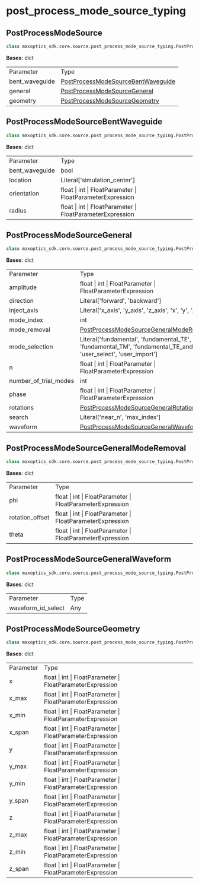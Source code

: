 
# post_process_mode_source_typing 

<span id='PostProcessModeSource'></span>

## PostProcessModeSource

```py
class maxoptics_sdk.core.source.post_process_mode_source_typing.PostProcessModeSource(*args, **kwargs)
```

__Bases__: dict



<table class="custom-table">
  <tr>
    <td class="typeface">Parameter</td>
    <td class="typeface">Type</td>
  </tr>
  <tr>
    <td>bent_waveguide</td>
    <td><a href='#PostProcessModeSourceBentWaveguide'>PostProcessModeSourceBentWaveguide</a></td>
  </tr>
  <tr>
    <td>general</td>
    <td><a href='#PostProcessModeSourceGeneral'>PostProcessModeSourceGeneral</a></td>
  </tr>
  <tr>
    <td>geometry</td>
    <td><a href='#PostProcessModeSourceGeometry'>PostProcessModeSourceGeometry</a></td>
  </tr>
</table>


<span id='PostProcessModeSourceBentWaveguide'></span>

## PostProcessModeSourceBentWaveguide

```py
class maxoptics_sdk.core.source.post_process_mode_source_typing.PostProcessModeSourceBentWaveguide(*args, **kwargs)
```

__Bases__: dict


<table class="custom-table">
  <tr>
    <td class="typeface">Parameter</td>
    <td class="typeface">Type</td>
  </tr>
  <tr>
    <td>bent_waveguide</td>
    <td>bool</td>
  </tr>
  <tr>
    <td>location</td>
    <td>Literal['simulation_center']</td>
  </tr>
  <tr>
    <td>orientation</td>
    <td>float | int | FloatParameter | FloatParameterExpression</td>
  </tr>
  <tr>
    <td>radius</td>
    <td>float | int | FloatParameter | FloatParameterExpression</td>
  </tr>
</table>


<span id='PostProcessModeSourceGeneral'></span>

## PostProcessModeSourceGeneral

```py
class maxoptics_sdk.core.source.post_process_mode_source_typing.PostProcessModeSourceGeneral(*args, **kwargs)
```

__Bases__: dict

<table class="custom-table">
  <tr>
    <td class="typeface">Parameter</td>
    <td class="typeface">Type</td>
  </tr>
  <tr>
    <td>amplitude</td>
    <td>float | int | FloatParameter | FloatParameterExpression</td>
  </tr>
  <tr>
    <td>direction</td>
    <td>Literal['forward', 'backward']</td>
  </tr>
  <tr>
    <td>inject_axis</td>
    <td>Literal['x_axis', 'y_axis', 'z_axis', 'x', 'y', 'z']</td>
  </tr>
  <tr>
    <td>mode_index</td>
    <td>int</td>
  </tr>
  <tr>
    <td>mode_removal</td>
    <td><a href='#PostProcessModeSourceGeneralModeRemoval'>PostProcessModeSourceGeneralModeRemoval</a></td>
  </tr>
  <tr>
    <td>mode_selection</td>
    <td>Literal['fundamental', 'fundamental_TE', 'fundamental_TM', 'fundamental_TE_and_TM', 'user_select', 'user_import']</td>
  </tr>
  <tr>
    <td>n</td>
    <td>float | int | FloatParameter | FloatParameterExpression</td>
  </tr>
  <tr>
    <td>number_of_trial_modes</td>
    <td>int</td>
  </tr>
  <tr>
    <td>phase</td>
    <td>float | int | FloatParameter | FloatParameterExpression</td>
  </tr>
  <tr>
    <td>rotations</td>
    <td><a href='#PostProcessModeSourceGeneralRotations'>PostProcessModeSourceGeneralRotations</a></td>
  </tr>
  <tr>
    <td>search</td>
    <td>Literal['near_n', 'max_index']</td>
  </tr>
  <tr>
    <td>waveform</td>
    <td><a href='#PostProcessModeSourceGeneralWaveform'>PostProcessModeSourceGeneralWaveform</a></td>
  </tr>
</table>
                             

<span id='PostProcessModeSourceGeneralModeRemoval'></span>

## PostProcessModeSourceGeneralModeRemoval

```py
class maxoptics_sdk.core.source.post_process_mode_source_typing.PostProcessModeSourceGeneralModeRemoval(*args, **kwargs)¶
```

__Bases__: dict

<table class="custom-table">
  <tr>
    <td class="typeface">Parameter</td>
    <td class="typeface">Type</td>
  </tr>
  <tr>
    <td>phi</td>
    <td>float | int | FloatParameter | FloatParameterExpression</td>
  </tr>
  <tr>
    <td>rotation_offset</td>
    <td>float | int | FloatParameter | FloatParameterExpression</td>
  </tr>
  <tr>
    <td>theta</td>
    <td>float | int | FloatParameter | FloatParameterExpression</td>
  </tr>
</table>


<span id='PostProcessModeSourceGeneralWaveform'></span>

## PostProcessModeSourceGeneralWaveform

```py
class maxoptics_sdk.core.source.post_process_mode_source_typing.PostProcessModeSourceGeneralWaveform(*args, **kwargs)
```

__Bases__: dict

<table class="custom-table">
  <tr>
    <td class="typeface">Parameter</td>
    <td class="typeface">Type</td>
  </tr>
  <tr>
    <td>waveform_id_select</td>
    <td>Any</td>
  </tr>
</table>



<span id='PostProcessModeSourceGeometry'></span>

## PostProcessModeSourceGeometry

```py
class maxoptics_sdk.core.source.post_process_mode_source_typing.PostProcessModeSourceGeometry(*args, **kwargs)
```

__Bases__: dict

<table class="custom-table">
  <tr>
    <td class="typeface">Parameter</td>
    <td class="typeface">Type</td>
  </tr>
  <tr>
    <td>x</td>
    <td>float | int | FloatParameter | FloatParameterExpression</td>
  </tr>
  <tr>
    <td>x_max</td>
    <td>float | int | FloatParameter | FloatParameterExpression</td>
  </tr>
  <tr>
    <td>x_min</td>
    <td>float | int | FloatParameter | FloatParameterExpression</td>
  </tr>
  <tr>
    <td>x_span</td>
    <td>float | int | FloatParameter | FloatParameterExpression</td>
  </tr>
  <tr>
    <td>y</td>
    <td>float | int | FloatParameter | FloatParameterExpression</td>
  </tr>
  <tr>
    <td>y_max</td>
    <td>float | int | FloatParameter | FloatParameterExpression</td>
  </tr>
  <tr>
    <td>y_min</td>
    <td>float | int | FloatParameter | FloatParameterExpression</td>
  </tr>
  <tr>
    <td>y_span</td>
    <td>float | int | FloatParameter | FloatParameterExpression</td>
  </tr>
  <tr>
    <td>z</td>
    <td>float | int | FloatParameter | FloatParameterExpression</td>
  </tr>
  <tr>
    <td>z_max</td>
    <td>float | int | FloatParameter | FloatParameterExpression</td>
  </tr>
  <tr>
    <td>z_min</td>
    <td>float | int | FloatParameter | FloatParameterExpression</td>
  </tr>
  <tr>
    <td>z_span</td>
    <td>float | int | FloatParameter | FloatParameterExpression</td>
  </tr>
</table>
